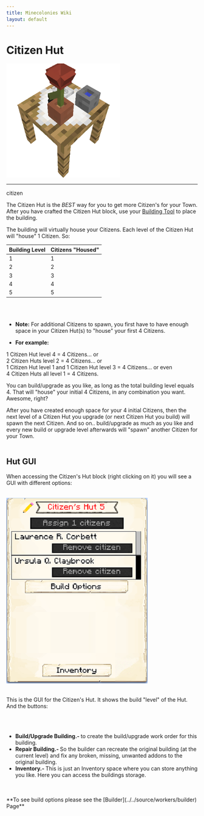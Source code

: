 ```yaml
---
title: Minecolonies Wiki
layout: default
---
```

# Citizen Hut

<div class="infobox box text-center">
    <img src="../../assets/images/buildings/citizenhut_block.png" alt="Citizen Hut" />
    <hr />
    <recipe>citizen</recipe>
</div>

The Citizen Hut is the *BEST* way for you to get more Citizen's for your Town. After you have crafted the Citizen Hut block, use your [Building Tool](../items/buildingtool) to place the building. 

The building will virtually house your Citizens. Each level of the Citizen Hut will "house" 1 Citizen. So: 


| Building Level | Citizens "Housed" |
| ----- | ----- |
| 1 | 1 |
| 2 | 2 |
| 3 | 3 |
| 4 | 4 |
| 5 | 5 |

<br><br>
- **Note:** For additional Citizens to spawn, you first have to have enough space in your Citizen Hut(s) to "house" your first 4 Citizens.

- **For example:** 
<p>1 Citizen Hut level 4 = 4 Citizens... or<br>
2 Citizen Huts level 2 = 4 Citizens... or<br>
1 Citizen Hut level 1 and 1 Citizen Hut level 3 = 4 Citizens... or even<br>
4 Citizen Huts all level 1 = 4 Citizens.</p>

You can build/upgrade as you like, as long as the total building level equals 4. That will "house" your initial 4 Citizens, in any combination you want. Awesome, right?

After you have created enough space for your 4 initial Citizens, then the next level of a Citizen Hut you upgrade (or next Citizen Hut you build) will spawn the next Citizen. And so on.. build/upgrade as much as you like and every new build or upgrade level afterwards will "spawn" another Citizen for your Town. 
<br><br>

## Hut GUI

When accessing the Citizen's Hut block (right clicking on it) you will see a GUI with different options:

<br>
<div class="row">
  <div class="col-sm-12 col-md">
    <img src="../../assets/images/gui/citizen_gui.png" class="img-fluid mx-auto" alt="Citizen Hut GUI">
  </div>
  <div class="col-sm-12 col-md">
    <br>
    <p> This is the GUI for the Citizen's Hut. It shows the build "level" of the Hut. And the buttons:</p>
    <br>
    <br>
    <ul>
      <li><strong>Build/Upgrade Building.- </strong>to create the build/upgrade work order for this building.</li>
      <li><strong>Repair Building.- </strong> So the builder can recreate the original building (at the current level) and fix any broken, missing, unwanted addons to the original building.</li>
      <li><strong>Inventory.- </strong>This is just an Inventory space where you can store anything you like. Here you can access the buildings storage.</li>
    </ul>
  </div>
</div>
<br><br>
**To see build options please see the [Builder](../../source/workers/builder) Page**
